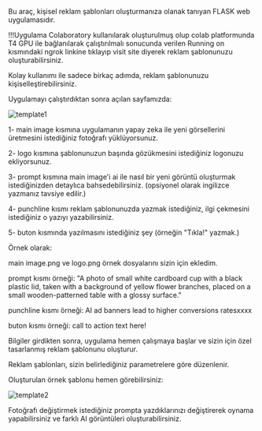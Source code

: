 Bu araç, kişisel reklam şablonları oluşturmanıza olanak tanıyan FLASK web uygulamasıdır.

!!!Uygulama Colaboratory kullanılarak oluşturulmuş olup colab platformunda T4 GPU ile bağlanılarak çalıştırılmalı sonucunda verilen Running on kısmındaki ngrok linkine tıklayıp visit site diyerek reklam şablonunuzu oluşturabilirsiniz.

Kolay kullanımı ile sadece birkaç adımda, reklam şablonunuzu kişiselleştirebilirsiniz. 

Uygulamayı çalıştırdıktan sonra açılan sayfamızda:

![template1](https://github.com/gizemkoklu/Create-Ad-Template-Using-StableDiffusion/assets/93999489/c8d528f1-6014-4c55-aacf-65395b9ff7b6)

1- main image kısmına uygulamanın yapay zeka ile yeni görsellerini üretmesini istediğiniz fotoğrafı yüklüyorsunuz.

2- logo kısmına şablonunuzun başında gözükmesini istediğiniz logonuzu ekliyorsunuz.

3- prompt kısmına main image'i ai ile nasıl bir yeni görüntü oluşturmak istediğinizden detaylıca bahsedebilirsiniz. (opsiyonel olarak ingilizce yazmanız tavsiye edilir.)

4- punchline kısmı reklam şablonunuzda yazmak istediğiniz, ilgi çekmesini istediğiniz o yazıyı yazabilirsiniz.

5- buton kısmında yazılmasını istediğiniz şey (örneğin "Tıkla!" yazmak.)



Örnek olarak:


main image.png ve logo.png örnek dosyalarını sizin için ekledim.

prompt kısmı örneği: "A photo of small white cardboard cup with a black plastic lid, taken with a background of yellow flower branches, placed on a small wooden-patterned table with a glossy surface."

punchline kısmı örneği: AI ad banners lead to higher conversions ratesxxxx

buton kısmı örneği: call to action text here!


Bilgiler girdikten sonra, uygulama hemen çalışmaya başlar ve sizin için özel tasarlanmış reklam şablonunu oluşturur.

Reklam şablonları, sizin belirlediğiniz parametrelere göre düzenlenir. 

Oluşturulan örnek şablonu hemen görebilirsiniz:

![template2](https://github.com/gizemkoklu/Create-Ad-Template-Using-StableDiffusion/assets/93999489/0b72f095-07cc-4201-bbc6-51d2ca724832)


Fotoğrafı değiştirmek istediğiniz prompta yazdıklarınızı değiştirerek oynama yapabilirsiniz ve farklı AI görüntüleri oluşturabilirsiniz.

